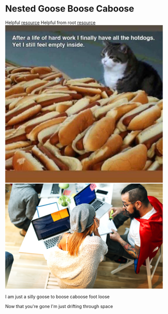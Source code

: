 # Nested Goose Boose Caboose

Helpful [resource](../simple-resource.md)
Helpful from root [resource](/simple-resource.md)
![alt-text](../images/all-the-hotdogs.jpg)
![alt-text](./../images/all_caped_up_and_nowhere_to_go.jpg)

I am just a silly goose to boose caboose foot loose

Now that you're gone I'm just drifting through space
